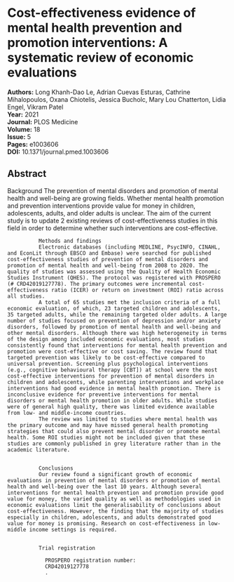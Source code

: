 # Cost-effectiveness evidence of mental health prevention and promotion interventions: A systematic review of economic evaluations

**Authors:** Long Khanh-Dao Le, Adrian Cuevas Esturas, Cathrine Mihalopoulos, Oxana Chiotelis, Jessica Bucholc, Mary Lou Chatterton, Lidia Engel, Vikram Patel  
**Year:** 2021  
**Journal:** PLOS Medicine  
**Volume:** 18  
**Issue:** 5  
**Pages:** e1003606  
**DOI:** 10.1371/journal.pmed.1003606  

## Abstract
Background
              The prevention of mental disorders and promotion of mental health and well-being are growing fields. Whether mental health promotion and prevention interventions provide value for money in children, adolescents, adults, and older adults is unclear. The aim of the current study is to update 2 existing reviews of cost-effectiveness studies in this field in order to determine whether such interventions are cost-effective.
            
            
              Methods and findings
              Electronic databases (including MEDLINE, PsycINFO, CINAHL, and EconLit through EBSCO and Embase) were searched for published cost-effectiveness studies of prevention of mental disorders and promotion of mental health and well-being from 2008 to 2020. The quality of studies was assessed using the Quality of Health Economic Studies Instrument (QHES). The protocol was registered with PROSPERO (# CRD42019127778). The primary outcomes were incremental cost-effectiveness ratio (ICER) or return on investment (ROI) ratio across all studies.
              A total of 65 studies met the inclusion criteria of a full economic evaluation, of which, 23 targeted children and adolescents, 35 targeted adults, while the remaining targeted older adults. A large number of studies focused on prevention of depression and/or anxiety disorders, followed by promotion of mental health and well-being and other mental disorders. Although there was high heterogeneity in terms of the design among included economic evaluations, most studies consistently found that interventions for mental health prevention and promotion were cost-effective or cost saving. The review found that targeted prevention was likely to be cost-effective compared to universal prevention. Screening plus psychological interventions (e.g., cognitive behavioural therapy [CBT]) at school were the most cost-effective interventions for prevention of mental disorders in children and adolescents, while parenting interventions and workplace interventions had good evidence in mental health promotion. There is inconclusive evidence for preventive interventions for mental disorders or mental health promotion in older adults. While studies were of general high quality, there was limited evidence available from low- and middle-income countries.
              The review was limited to studies where mental health was the primary outcome and may have missed general health promoting strategies that could also prevent mental disorder or promote mental health. Some ROI studies might not be included given that these studies are commonly published in grey literature rather than in the academic literature.
            
            
              Conclusions
              Our review found a significant growth of economic evaluations in prevention of mental disorders or promotion of mental health and well-being over the last 10 years. Although several interventions for mental health prevention and promotion provide good value for money, the varied quality as well as methodologies used in economic evaluations limit the generalisability of conclusions about cost-effectiveness. However, the finding that the majority of studies especially in children, adolescents, and adults demonstrated good value for money is promising. Research on cost-effectiveness in low-middle income settings is required.
            
            
              Trial registration
              
                PROSPERO registration number:
                CRD42019127778
                .

